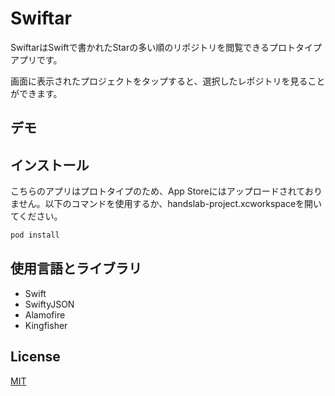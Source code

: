# Swiftar

SwiftarはSwiftで書かれたStarの多い順のリポジトリを閲覧できるプロトタイプアプリです。

画面に表示されたプロジェクトをタップすると、選択したレポジトリを見ることができます。


## デモ





## インストール

こちらのアプリはプロトタイプのため、App Storeにはアップロードされておりません。以下のコマンドを使用するか、handslab-project.xcworkspaceを開いてください。

```bash
pod install
```

## 使用言語とライブラリ

- Swift
- SwiftyJSON
- Alamofire
- Kingfisher



## License
[MIT](https://choosealicense.com/licenses/mit/)
